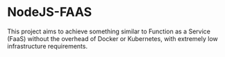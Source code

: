 # NodeJS-FAAS
 This project aims to achieve something similar to Function as a Service (FaaS) without the overhead of Docker or Kubernetes, with extremely low infrastructure requirements.
